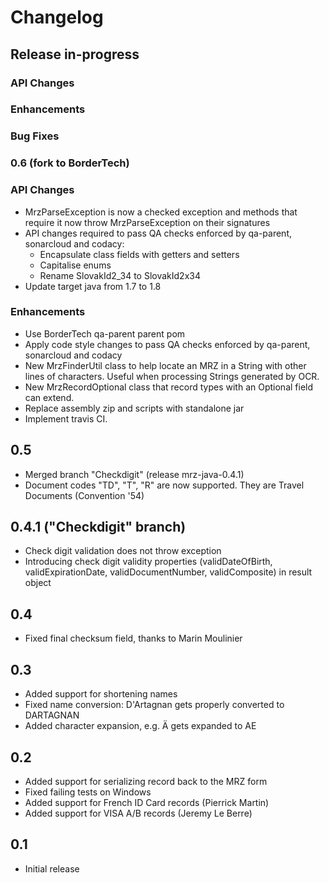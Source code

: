 # Changelog

## Release in-progress

### API Changes
### Enhancements
### Bug Fixes

### 0.6 (fork to BorderTech)

### API Changes

* MrzParseException is now a checked exception and methods that require it now throw MrzParseException on their signatures
* API changes required to pass QA checks enforced by qa-parent, sonarcloud and codacy:
  * Encapsulate class fields with getters and setters
  * Capitalise enums
  * Rename SlovakId2_34 to SlovakId2x34
* Update target java from 1.7 to 1.8

### Enhancements

* Use BorderTech qa-parent parent pom
* Apply code style changes to pass QA checks enforced by qa-parent, sonarcloud and codacy
* New MrzFinderUtil class to help locate an MRZ in a String with other lines of characters. Useful when processing Strings generated by OCR.
* New MrzRecordOptional class that record types with an Optional field can extend.
* Replace assembly zip and scripts with standalone jar
* Implement travis CI.

## 0.5

* Merged branch "Checkdigit" (release mrz-java-0.4.1)
* Document codes "TD", "T", "R" are now supported. They are Travel Documents (Convention '54)

## 0.4.1 ("Checkdigit" branch)

* Check digit validation does not throw exception
* Introducing check digit validity properties (validDateOfBirth, validExpirationDate, validDocumentNumber, validComposite) in result object

## 0.4

* Fixed final checksum field, thanks to Marin Moulinier

## 0.3

* Added support for shortening names
* Fixed name conversion: D'Artagnan gets properly converted to DARTAGNAN
* Added character expansion, e.g. Ä gets expanded to AE

## 0.2

* Added support for serializing record back to the MRZ form
* Fixed failing tests on Windows
* Added support for French ID Card records (Pierrick Martin)
* Added support for VISA A/B records (Jeremy Le Berre)

## 0.1
* Initial release
